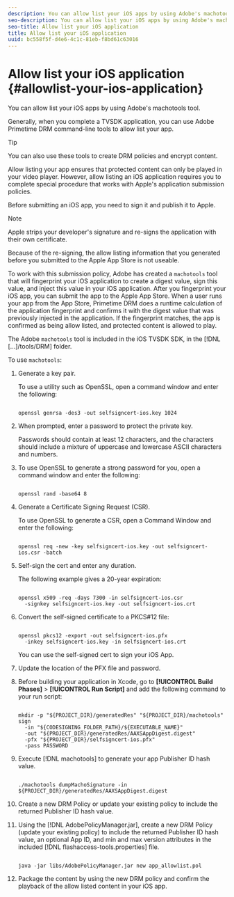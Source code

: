 ```yaml
---
description: You can allow list your iOS apps by using Adobe's machotools tool.
seo-description: You can allow list your iOS apps by using Adobe's machotools tool.
seo-title: Allow list your iOS application
title: Allow list your iOS application
uuid: bc558f5f-d4e6-4c1c-81eb-f8bd61c63016
---
```


# Allow list your iOS application {#allowlist-your-ios-application}

You can allow list your iOS apps by using Adobe's machotools tool.

Generally, when you complete a TVSDK application, you can use Adobe Primetime DRM command-line tools to allow list your app.

>[!TIP]
>
>You can also use these tools to create DRM policies and encrypt content.

Allow listing your app ensures that protected content can only be played in your video player. However, allow listing an iOS application requires you to complete special procedure that works with Apple's application submission policies.

Before submitting an iOS app, you need to sign it and publish it to Apple.

>[!NOTE]
>
>Apple strips your developer's signature and re-signs the application with their own certificate.

Because of the re-signing, the allow listing information that you generated before you submitted to the Apple App Store is not useable.

To work with this submission policy, Adobe has created a `machotools` tool that will fingerprint your iOS application to create a digest value, sign this value, and inject this value in your iOS application. After you fingerprint your iOS app, you can submit the app to the Apple App Store. When a user runs your app from the App Store, Primetime DRM does a runtime calculation of the application fingerprint and confirms it with the digest value that was previously injected in the application. If the fingerprint matches, the app is confirmed as being allow listed, and protected content is allowed to play.

The Adobe `machotools` tool is included in the iOS TVSDK SDK, in the [!DNL [...]/tools/DRM] folder.

To use `machotools`: 

1. Generate a key pair.

   To use a utility such as OpenSSL, open a command window and enter the following:

   ```shell
   
   openssl genrsa -des3 -out selfsigncert-ios.key 1024
   ```

1. When prompted, enter a password to protect the private key.

   Passwords should contain at least 12 characters, and the characters should include a mixture of uppercase and lowercase ASCII characters and numbers.
1. To use OpenSSL to generate a strong password for you, open a command window and enter the following:

   ```shell
   
   openssl rand -base64 8
   ```

1. Generate a Certificate Signing Request (CSR).

   To use OpenSSL to generate a CSR, open a Command Window and enter the following: 

   ```shell
   
   openssl req -new -key selfsigncert-ios.key -out selfsigncert-ios.csr -batch
   ```

1. Self-sign the cert and enter any duration.

   The following example gives a 20-year expiration: 

   ```shell
   
   openssl x509 -req -days 7300 -in selfsigncert-ios.csr  
     -signkey selfsigncert-ios.key -out selfsigncert-ios.crt
   ```

1. Convert the self-signed certificate to a PKCS#12 file:

   ```shell
   
   openssl pkcs12 -export -out selfsigncert-ios.pfx  
     -inkey selfsigncert-ios.key -in selfsigncert-ios.crt
   ```

   You can use the self-signed cert to sign your iOS App. 

1. Update the location of the PFX file and password.
1. Before building your application in Xcode, go to  **[!UICONTROL Build Phases]** > **[!UICONTROL Run Script]** and add the following command to your run script:

   ```shell

   mkdir -p "${PROJECT_DIR}/generatedRes" "${PROJECT_DIR}/machotools" sign  
     -in "${CODESIGNING_FOLDER_PATH}/${EXECUTABLE_NAME}"  
     -out "${PROJECT_DIR}/generatedRes/AAXSAppDigest.digest"  
     -pfx "${PROJECT_DIR}/selfsigncert-ios.pfx"  
     -pass PASSWORD
   ```

1. Execute [!DNL machotools] to generate your app Publisher ID hash value.

   ```shell

   ./machotools dumpMachoSignature -in ${PROJECT_DIR}/generatedRes/AAXSAppDigest.digest
   ```

1. Create a new DRM Policy or update your existing policy to include the returned Publisher ID hash value.
1. Using the [!DNL AdobePolicyManager.jar], create a new DRM Policy (update your existing policy) to include the returned Publisher ID hash value, an optional App ID, and min and max version attributes in the included [!DNL flashaccess-tools.properties] file.

   ```shell

   java -jar libs/AdobePolicyManager.jar new app_allowlist.pol
   ```

1. Package the content by using the new DRM policy and confirm the playback of the allow listed content in your iOS app.
